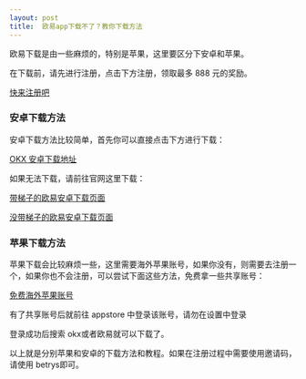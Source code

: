 ```yaml
---
layout: post
title: 	欧易app下载不了？教你下载方法
---
```

欧易下载是由一些麻烦的，特别是苹果，这里要区分下安卓和苹果。

在下载前，请先进行注册，点击下方注册，领取最多 888 元的奖励。

<a class="register-button" href="#">快来注册吧</a>

### 安卓下载方法
安卓下载方法比较简单，首先你可以直接点击下方进行下载：

<a class="download-button" href="" target="_blank">OKX 安卓下载地址</a>

如果无法下载，请前往官网这里下载：

[带梯子的欧易安卓下载页面](/302.html?target=https://www.okx.com/zh-hans/download)

[没带梯子的欧易安卓下载页面](/302.html?target=https://www.chouyi.reisen/zh-hans/download)

### 苹果下载方法
苹果下载会比较麻烦一些，这里需要海外苹果账号，如果你没有，则需要去注册一个，如果你也不会注册，可以尝试下面这些方法，免费拿一些共享账号：

[免费海外苹果账号](/302.html?target=https://tggsearch.github.io/docs/apple-id.html)

有了共享账号后就前往 appstore 中登录该账号，请勿在设置中登录

登录成功后搜索 okx或者欧易就可以下载了。

以上就是分别苹果和安卓的下载方法和教程。如果在注册过程中需要使用邀请码，请使用 betrys即可。

